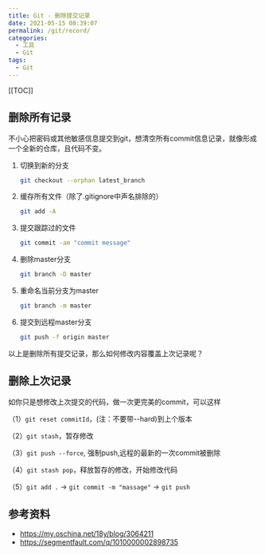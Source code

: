 ```yaml
---
title: Git - 删除提交记录
date: 2021-05-15 08:39:07
permalink: /git/record/
categories: 
  - 工具
  - Git
tags: 
  - Git
---
```


[[TOC]]


## 删除所有记录

不小心把密码或其他敏感信息提交到git，想清空所有commit信息记录，就像形成一个全新的仓库，且代码不变。



1. 切换到新的分支

   ```sh
   git checkout --orphan latest_branch
   ```

   

2. 缓存所有文件（除了.gitignore中声名排除的）

   ```sh
   git add -A
   ```

   

3. 提交跟踪过的文件

   ```sh
   git commit -am "commit message"
   ```

   

4. 删除master分支

   ```sh
   git branch -D master
   ```

   

5. 重命名当前分支为master

   ```sh
   git branch -m master
   ```

   

6. 提交到远程master分支

   ```sh
   git push -f origin master
   ```

   

以上是删除所有提交记录，那么如何修改内容覆盖上次记录呢？

## 删除上次记录

如你只是想修改上次提交的代码，做一次更完美的commit，可以这样

（1）`git reset commitId`，(注：不要带--hard)到上个版本

（2）`git stash`，暂存修改

（3）`git push --force`, 强制push,远程的最新的一次commit被删除

（4）`git stash pop`，释放暂存的修改，开始修改代码

（5）`git add .` -> `git commit -m "massage"` -> `git push`






## 参考资料

- https://my.oschina.net/18y/blog/3064211
- https://segmentfault.com/q/1010000002898735


